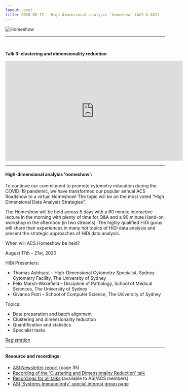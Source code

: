 ```yaml
---
layout: post
title: 2020-08-17 - High-dimensional analysis 'homeshow' (ACS & ASI)
---
```


![Homeshow](https://www.immunology.org.au/files/branch_meetings/ACS_ASI_SIG_SITQA_Homeshow_2020.jpg)

---

<br />

**Talk 3: clustering and dimensionality reduction**

<iframe width="560" height="315" src="https://www.youtube.com/embed/MSIDmYhqe5g" frameborder="0" allow="accelerometer; autoplay; clipboard-write; encrypted-media; gyroscope; picture-in-picture" allowfullscreen></iframe>

<br />

---

#### High-dimensional analysis 'homeshow': #### 

To continue our commitment to promote cytometry education during the COVID-19 pandemic, we have transformed our popular annual ACS Roadshow to a virtual Homeshow! The topic will be on the most voted “High Dimensional Data Analysis Strategies”.

The Homeshow will be held across 5 days with a 60 minute interactive lecture in the morning with plenty of time for Q&A and a 90 minute Hand-on workshop in the afternoon (in two streams). The highly qualified HiDi gurus will share their experiences in many hot topics of HiDi data analysis and present the strategic approaches of HiDi data analysis.

When will ACS Homeshow be held?

August 17th – 21st, 2020

HiDi Presenters:

- Thomas Ashhurst – High-Dimensional Cytometry Specialist, Sydney Cytometry Facility, The University of Sydney
- Felix Marsh-Wakefield – Discipline of Pathology, School of Medical Sciences, The University of Sydney
- Givanna Putri – School of Computer Science, The University of Sydney

Topics:

- Data preparation and batch alignment
- Clustering and dimensionality reduction
- Quantification and statistics
- Specialist tasks

[Registration](https://acs.currinda.com/register/event/1405)

---

#### Resource and recordings: #### 
- [ASI Newsletter report](https://www.immunology.org.au/files/Newsletter_pdfs/ASI017_Dec_2020.pdf#page=35) (page 35)
- [Recording of the 'Clustering and Dimensionality Reduction' talk](https://youtu.be/MSIDmYhqe5g)
- [Recordings for all talks](https://www.immunology.org.au/Programs/Special-Interest-Groups/Systems-Immunology/acs-asi-homeshow-2020/) (available to ASI/ACS members)
- [ASI 'Systems Immunologty' special interest group page](https://www.immunology.org.au/asi-programs-and-opportunities/special-interest-groups/systems-immunology/)

